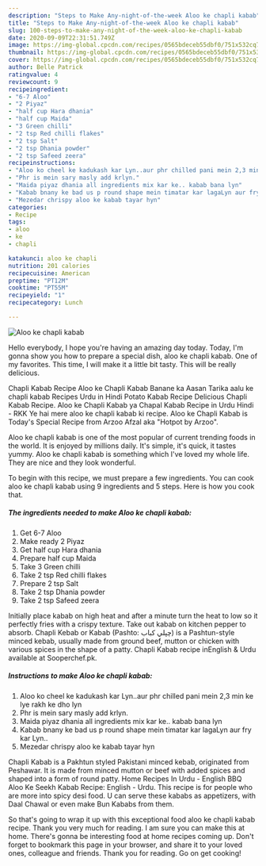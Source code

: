 ```yaml
---
description: "Steps to Make Any-night-of-the-week Aloo ke chapli kabab"
title: "Steps to Make Any-night-of-the-week Aloo ke chapli kabab"
slug: 100-steps-to-make-any-night-of-the-week-aloo-ke-chapli-kabab
date: 2020-09-09T22:31:51.749Z
image: https://img-global.cpcdn.com/recipes/0565bdeceb55dbf0/751x532cq70/aloo-ke-chapli-kabab-recipe-main-photo.jpg
thumbnail: https://img-global.cpcdn.com/recipes/0565bdeceb55dbf0/751x532cq70/aloo-ke-chapli-kabab-recipe-main-photo.jpg
cover: https://img-global.cpcdn.com/recipes/0565bdeceb55dbf0/751x532cq70/aloo-ke-chapli-kabab-recipe-main-photo.jpg
author: Belle Patrick
ratingvalue: 4
reviewcount: 9
recipeingredient:
- "6-7 Aloo"
- "2 Piyaz"
- "half cup Hara dhania"
- "half cup Maida"
- "3 Green chilli"
- "2 tsp Red chilli flakes"
- "2 tsp Salt"
- "2 tsp Dhania powder"
- "2 tsp Safeed zeera"
recipeinstructions:
- "Aloo ko cheel ke kadukash kar Lyn..aur phr chilled pani mein 2,3 min ke lye rakh ke dho lyn"
- "Phr is mein sary masly add krlyn."
- "Maida piyaz dhania all ingredients mix kar ke.. kabab bana lyn"
- "Kabab bnany ke bad us p round shape mein timatar kar lagaLyn aur fry kar Lyn.."
- "Mezedar chrispy aloo ke kabab tayar hyn"
categories:
- Recipe
tags:
- aloo
- ke
- chapli

katakunci: aloo ke chapli 
nutrition: 201 calories
recipecuisine: American
preptime: "PT12M"
cooktime: "PT55M"
recipeyield: "1"
recipecategory: Lunch

---
```



![Aloo ke chapli kabab](https://img-global.cpcdn.com/recipes/0565bdeceb55dbf0/751x532cq70/aloo-ke-chapli-kabab-recipe-main-photo.jpg)

Hello everybody, I hope you're having an amazing day today. Today, I'm gonna show you how to prepare a special dish, aloo ke chapli kabab. One of my favorites. This time, I will make it a little bit tasty. This will be really delicious.

Chapli Kabab Recipe Aloo ke Chapli Kabab Banane ka Aasan Tarika aalu ke chapli kabab Recipes Urdu in Hindi Potato Kabab Recipe Delicious Chapli Kabab Recipe. Aloo ke Chapli Kabab ya Chapal Kabab Recipe in Urdu Hindi - RKK Ye hai mere aloo ke chapli kabab ki recipe. Aloo ke Chapli Kabab is Today&#39;s Special Recipe from Arzoo Afzal aka &#34;Hotpot by Arzoo&#34;.

Aloo ke chapli kabab is one of the most popular of current trending foods in the world. It is enjoyed by millions daily. It's simple, it's quick, it tastes yummy. Aloo ke chapli kabab is something which I've loved my whole life. They are nice and they look wonderful.


To begin with this recipe, we must prepare a few ingredients. You can cook aloo ke chapli kabab using 9 ingredients and 5 steps. Here is how you cook that.

<!--inarticleads1-->

##### The ingredients needed to make Aloo ke chapli kabab:

1. Get 6-7 Aloo
1. Make ready 2 Piyaz
1. Get half cup Hara dhania
1. Prepare half cup Maida
1. Take 3 Green chilli
1. Take 2 tsp Red chilli flakes
1. Prepare 2 tsp Salt
1. Take 2 tsp Dhania powder
1. Take 2 tsp Safeed zeera


Initially place kabab on high heat and after a minute turn the heat to low so it perfectly fries with a crispy texture. Take out kabab on kitchen pepper to absorb. Chapli Kebab or Kabab (Pashto: چپلي کباب‎) is a Pashtun-style minced kebab, usually made from ground beef, mutton or chicken with various spices in the shape of a patty. Chapli Kabab recipe inEnglish &amp; Urdu available at Sooperchef.pk. 

<!--inarticleads2-->

##### Instructions to make Aloo ke chapli kabab:

1. Aloo ko cheel ke kadukash kar Lyn..aur phr chilled pani mein 2,3 min ke lye rakh ke dho lyn
1. Phr is mein sary masly add krlyn.
1. Maida piyaz dhania all ingredients mix kar ke.. kabab bana lyn
1. Kabab bnany ke bad us p round shape mein timatar kar lagaLyn aur fry kar Lyn..
1. Mezedar chrispy aloo ke kabab tayar hyn


Chapli Kabab is a Pakhtun styled Pakistani minced kebab, originated from Peshawar. It is made from minced mutton or beef with added spices and shaped into a form of round patty. Home Recipes In Urdu - English BBQ Aloo Ke Seekh Kabab Recipe: English - Urdu. This recipe is for people who are more into spicy desi food. U can serve these kababs as appetizers, with Daal Chawal or even make Bun Kababs from them. 

So that's going to wrap it up with this exceptional food aloo ke chapli kabab recipe. Thank you very much for reading. I am sure you can make this at home. There's gonna be interesting food at home recipes coming up. Don't forget to bookmark this page in your browser, and share it to your loved ones, colleague and friends. Thank you for reading. Go on get cooking!
